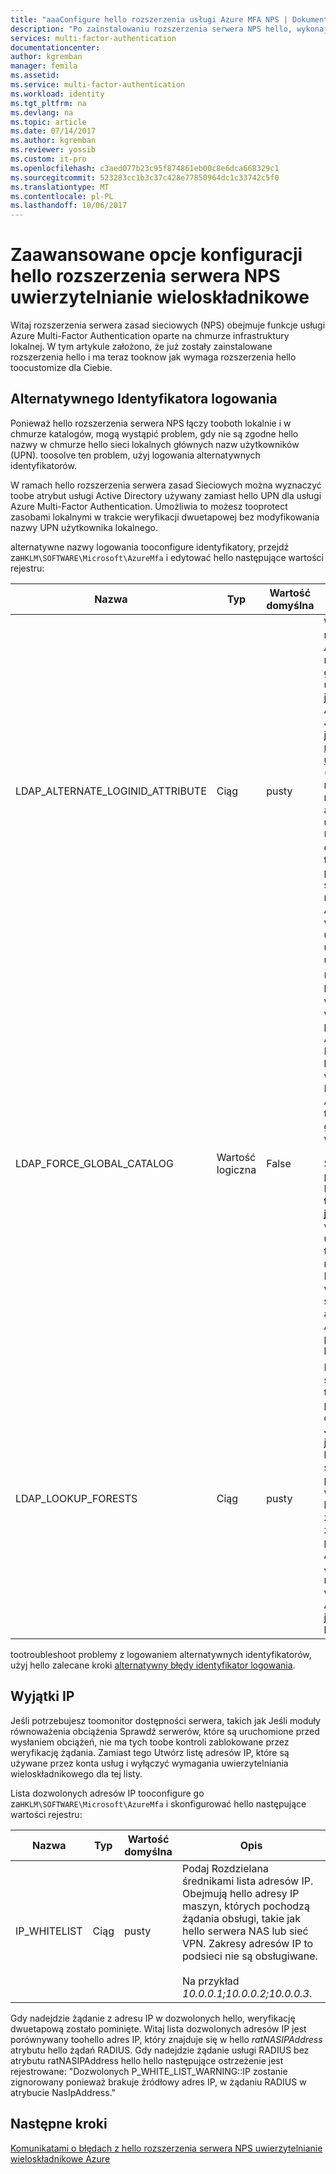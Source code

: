 ```yaml
---
title: "aaaConfigure hello rozszerzenia usługi Azure MFA NPS | Dokumentacja firmy Microsoft"
description: "Po zainstalowaniu rozszerzenia serwera NPS hello, wykonaj następujące kroki dla konfiguracji zaawansowanej, takich jak listę dozwolonych podobnej IP i nazwy UPN zastąpienia."
services: multi-factor-authentication
documentationcenter: 
author: kgremban
manager: femila
ms.assetid: 
ms.service: multi-factor-authentication
ms.workload: identity
ms.tgt_pltfrm: na
ms.devlang: na
ms.topic: article
ms.date: 07/14/2017
ms.author: kgremban
ms.reviewer: yossib
ms.custom: it-pro
ms.openlocfilehash: c3aed077b23c95f874861eb00c8e6dca668329c1
ms.sourcegitcommit: 523283cc1b3c37c428e77850964dc1c33742c5f0
ms.translationtype: MT
ms.contentlocale: pl-PL
ms.lasthandoff: 10/06/2017
---
```

# <a name="advanced-configuration-options-for-hello-nps-extension-for-multi-factor-authentication"></a>Zaawansowane opcje konfiguracji hello rozszerzenia serwera NPS uwierzytelnianie wieloskładnikowe

Witaj rozszerzenia serwera zasad sieciowych (NPS) obejmuje funkcje usługi Azure Multi-Factor Authentication oparte na chmurze infrastruktury lokalnej. W tym artykule założono, że już zostały zainstalowane rozszerzenia hello i ma teraz tooknow jak wymaga rozszerzenia hello toocustomize dla Ciebie. 

## <a name="alternate-login-id"></a>Alternatywnego Identyfikatora logowania

Ponieważ hello rozszerzenia serwera NPS łączy tooboth lokalnie i w chmurze katalogów, mogą wystąpić problem, gdy nie są zgodne hello nazwy w chmurze hello sieci lokalnych głównych nazw użytkowników (UPN). toosolve ten problem, użyj logowania alternatywnych identyfikatorów. 

W ramach hello rozszerzenia serwera zasad Sieciowych można wyznaczyć toobe atrybut usługi Active Directory używany zamiast hello UPN dla usługi Azure Multi-Factor Authentication. Umożliwia to możesz tooprotect zasobami lokalnymi w trakcie weryfikacji dwuetapowej bez modyfikowania nazwy UPN użytkownika lokalnego. 

alternatywne nazwy logowania tooconfigure identyfikatory, przejdź za`HKLM\SOFTWARE\Microsoft\AzureMfa` i edytować hello następujące wartości rejestru:

| Nazwa | Typ | Wartość domyślna | Opis |
| ---- | ---- | ------------- | ----------- |
| LDAP_ALTERNATE_LOGINID_ATTRIBUTE | Ciąg | pusty | Wyznaczanie hello nazwa atrybutu usługi Active Directory, które mają toouse zamiast hello głównej nazwy użytkownika. Ten atrybut jest używany jako atrybut AlternateLoginId hello. Jeśli ta wartość rejestru jest ustawiona tooa [nieprawidłowy atrybut usługi Active Directory](https://msdn.microsoft.com/library/ms675090.aspx) (na przykład poczty lub nazwa wyświetlana), następnie wartość atrybutu hello jest używany zamiast nazwy UPN użytkownika hello do uwierzytelniania. Jeśli ta wartość rejestru jest pusty lub nie skonfigurowane, następnie AlternateLoginId jest wyłączone i nazwy UPN użytkownika hello jest używany do uwierzytelniania. |
| LDAP_FORCE_GLOBAL_CATALOG | Wartość logiczna | False | Użyj tej flagi tooforce hello korzystania z wykazu globalnego dla wyszukiwań LDAP podczas wyszukiwania AlternateLoginId. Konfigurowanie kontrolera domeny jako wykazu globalnego, Dodaj hello AlternateLoginId atrybutu toohello wykazu globalnego, a następnie włącz tej flagi. <br><br> Skonfigurowanie (nie jest pusty), LDAP_LOOKUP_FORESTS **ta flaga jest wymuszana jako true**, niezależnie od wartości hello hello ustawienie rejestru. W takim przypadku hello rozszerzenia serwera NPS wymaga toobe wykazu globalnego hello skonfigurowana z atrybutem AlternateLoginId powitania dla każdego lasu. |
| LDAP_LOOKUP_FORESTS | Ciąg | pusty | Podaj Rozdzielana średnikami lista toosearch lasów. Na przykład *contoso.com;foobar.com*. Jeśli ta wartość rejestru jest skonfigurowany, hello rozszerzenia serwera NPS wielokrotnie powtarzane wyszukuje wszystkich lasach hello hello kolejności, w jakiej zostały wymienione i zwraca hello pierwszego pomyślnego AlternateLoginId wartość. Jeśli ta wartość rejestru nie jest skonfigurowane, wyszukiwanie AlternateLoginId hello jest zamkniętej toohello bieżącej domeny.|

tootroubleshoot problemy z logowaniem alternatywnych identyfikatorów, użyj hello zalecane kroki [alternatywny błędy identyfikator logowania](multi-factor-authentication-nps-errors.md#alternate-login-id-errors).

## <a name="ip-exceptions"></a>Wyjątki IP

Jeśli potrzebujesz toomonitor dostępności serwera, takich jak Jeśli moduły równoważenia obciążenia Sprawdź serwerów, które są uruchomione przed wysłaniem obciążeń, nie ma tych toobe kontroli zablokowane przez weryfikację żądania. Zamiast tego Utwórz listę adresów IP, które są używane przez konta usług i wyłączyć wymagania uwierzytelniania wieloskładnikowego dla tej listy. 

Lista dozwolonych adresów IP tooconfigure go za`HKLM\SOFTWARE\Microsoft\AzureMfa` i skonfigurować hello następujące wartości rejestru: 

| Nazwa | Typ | Wartość domyślna | Opis |
| ---- | ---- | ------------- | ----------- |
| IP_WHITELIST | Ciąg | pusty | Podaj Rozdzielana średnikami lista adresów IP. Obejmują hello adresy IP maszyn, których pochodzą żądania obsługi, takie jak hello serwera NAS lub sieć VPN. Zakresy adresów IP to podsieci nie są obsługiwane. <br><br> Na przykład *10.0.0.1;10.0.0.2;10.0.0.3*.

Gdy nadejdzie żądanie z adresu IP w dozwolonych hello, weryfikację dwuetapową zostało pominięte. Witaj lista dozwolonych adresów IP jest porównywany toohello adres IP, który znajduje się w hello *ratNASIPAddress* atrybutu hello żądań RADIUS. Gdy nadejdzie żądanie usługi RADIUS bez atrybutu ratNASIPAddress hello hello następujące ostrzeżenie jest rejestrowane: "Dozwolonych P_WHITE_LIST_WARNING::IP zostanie zignorowany ponieważ brakuje źródłowy adres IP, w żądaniu RADIUS w atrybucie NasIpAddress."

## <a name="next-steps"></a>Następne kroki

[Komunikatami o błędach z hello rozszerzenia serwera NPS uwierzytelnianie wieloskładnikowe Azure](multi-factor-authentication-nps-errors.md)
